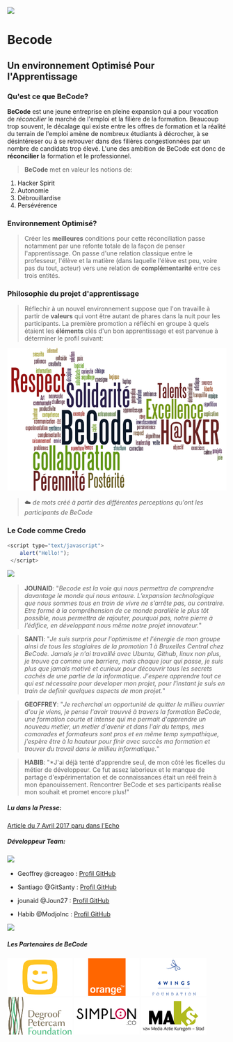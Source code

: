 ![](https://scontent-bru2-1.xx.fbcdn.net/v/t31.0-8/15585290_386540095027862_462813526754655820_o.png?oh=8bfd8c8c4ba16934491fa27f2c76fffd&oe=5956577E)

# Becode
<!-- # Becode -->
## Un environnement Optimisé Pour l'Apprentissage
### Qu'est ce que BeCode?

**BeCode** est une jeune entreprise en pleine expansion qui a pour vocation de *réconcilier* le marché de l'emploi et la filière de la formation.
Beaucoup trop souvent, le décalage qui existe entre les offres de formation et la réalité du terrain de l'emploi amène de nombreux étudiants à décrocher, à se désintéreser ou à se retrouver dans des filières congestionnées par un nombre de candidats trop élevé.
L'une des ambition de BeCode est donc de **réconcilier** la formation et le professionnel.

>**BeCode** met en valeur les notions de:
1. Hacker Spirit
1. Autonomie
1. Débrouillardise
1. Persévérence

### Environnement Optimisé?
> Créer les **meilleures** conditions pour cette réconciliation passe notamment par une refonte totale de la façon de penser l'apprentissage. 
On passe d'une relation classique entre le professeur, l'élève et la matière (dans laquelle l'élève est peu, voire pas du tout, acteur) vers une relation de **complémentarité** entre ces trois entités.

### Philosophie du projet d'apprentissage
> Réflechir à un nouvel environnement suppose que l'on travaille à partir de **valeurs** qui vont être autant de phares dans la nuit pour les participants. La première promotion a réfléchi en groupe à quels étaient les __éléments__ clés d'un bon apprentissage et est parvenue à déterminer le profil suivant:

![Les Valeurs de BeCode](https://github.com/ModjoInc/BeCode/blob/master/wordle2.png)
> :cloud: *de mots créé à partir des différentes perceptions qu'ont les participants de BeCode*

### Le Code comme Credo
```javascript
<script type="text/javascript">
    alert("Hello!");
 </script> 
```
![](https://github.com/ModjoInc/BeCode/blob/master/quote.ico)
> **JOUNAID**: "*Becode est la voie qui nous permettra de comprendre davantage le monde qui nous entoure. L’expansion technologique que nous sommes tous en train de vivre ne s’arrête pas, au contraire. Etre formé à la compréhension de ce monde parallèle le plus tôt possible, nous permettra de rajouter, pourquoi pas, notre pierre à l’édifice, en développant nous même notre projet innovateur.*"

> **SANTI**: "*Je suis surpris pour l'optimisme et l'énergie de mon groupe ainsi de tous les stagiaires de la promotion 1 à Bruxelles Central
chez BeCode. Jamais je n'ai travaillé avec Ubuntu, Github, linux non plus, je trouve ça comme une barriere, mais chaque jour qui passe, je suis plus que jamais motivé et curieux pour découvrir tous les secrets cachés de une partie de la informatique.
J'espere apprendre tout ce qui est nécessaire pour developer mon projet, pour l'instant je suis en train de definir quelques
aspects de mon projet.*"

> __GEOFFREY__: "*Je recherchai un opportunité de quitter le millieu ouvrier d'ou je viens, je pense l'avoir trouvvé à travers la formation BeCode, une formation courte et intense qui me permait d'apprendre un nouveau metier, un metier d'avenir et dans l'air du temps, mes camarades et formateurs sont pros et en même temp sympathique, j'espère être à la hauteur pour finir avec succès ma formation et trouver du travail dans le millieu informatique.*"

> __HABIB__: "*J'ai déjà tenté d'apprendre seul, de mon côté les ficelles du métier de développeur. Ce fut assez laborieux et le manque de partage d'expérimentation et de connaissances était un réél frein à mon épanouissement. Rencontrer BeCode et ses participants réalise mon souhait et promet encore plus!"

##### Lu dans la Presse:
[Article du 7 Avril 2017 paru dans l'Echo](http://www.lecho.be/entreprises/technologie/BeCode-une-fabrique-sociale-de-codeurs-en-mode-start-up/9881172)
##### Développeur Team:
![](http://www.gif.ovh/french-gif/Informaticien%20Gif/Informaticien%20Gif%20(23).gif)
* Geoffrey @creageo : [Profil GitHub](https://github.com/creageo)
- Santiago @GitSanty : [Profil GitHub](https://github.com/GitSanty)
+ jounaid @Joun27 : [Profil GitHub](https://github.com/Joun27)
* Habib @ModjoInc : [Profil GitHub](https://github.com/ModjoInc)

![](https://scontent-bru2-1.xx.fbcdn.net/v/t31.0-8/15799934_390909794590892_3413810054793240841_o.png?oh=b1b525ad13618fe8ac36d4d1689a5c27&oe=59907477)

##### Les Partenaires de BeCode 
![Telenet](https://github.com/ModjoInc/BeCode/blob/master/telenet.png)
![Orange](https://github.com/ModjoInc/BeCode/blob/master/orange.png)
![4wings](https://github.com/ModjoInc/BeCode/blob/master/4wings.png)
![Degroof](https://github.com/ModjoInc/BeCode/blob/master/degroof.png)
![Simplon](https://github.com/ModjoInc/BeCode/blob/master/simplon.png)
![Maks](https://github.com/ModjoInc/BeCode/blob/master/maks.png)
